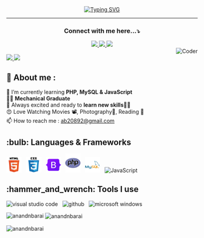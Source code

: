 <div align="center">
<a href="https://git.io/typing-svg"><img src="https://readme-typing-svg.demolab.com?font=Apple+System&size=30&duration=2500&pause=500&color=000000&width=435&lines=Hello+%F0%9F%91%8B+I+am+Anand;A+Passionate+Novice;Web+Developer+from+India." alt="Typing SVG"/>
</a></div>
<hr>
<div align="center">
<h3>Connect with me here...⤵️</h3>
<a href="https://www.linkedin.com/in/anandnbarai">
 <img src="https://img.shields.io/badge/LinkedIn-0077B5?style=for-the-badge&logo=linkedin&logoColor=white" />             
</a> 
<a href="https://twitter.com/anandnbarai">
  <img src="https://img.shields.io/badge/Twitter-1DA1F2?style=for-the-badge&logo=twitter&logoColor=white" />
</a>
<a href="https://www.instagram.com/barai_anand">
  <img src="https://img.shields.io/badge/Instagram-E4405F?style=for-the-badge&logo=instagram&logoColor=white" />
</a>
</div>
<img align="right" alt="Coder" src="https://www.digitalsolutionservices.com/img/services/website1.gif">
<br>
<a href="https://twitter.com/anandnbarai" target="_blank" rel="noreferrer"> 
<img src="https://img.shields.io/twitter/follow/anandnbarai?logo=twitter&style=for-the-badge&color=0891b2&labelColor=1c1917" /> </a>
<a href="https://www.github.com/anandnbarai" target="_blank" rel="noreferrer">
<img src="https://img.shields.io/github/followers/anandnbarai?logo=github&style=for-the-badge&color=0891b2&labelColor=1c1917" /> </a>

## 🙋 About me :

🎯 I’m currently learning **PHP, MySQL & JavaScript** <br>
👨‍🏭 **Mechanical Graduate** <br>
🤩 Always excited and ready to **learn new skills👨‍🎓** <br>
😍 Love Watching Movies 📽️, Photography📸, Reading 📖 <br>
📫 How to reach me : ab20892@gmail.com
<br>

<h2>:bulb: Languages & Frameworks</h2>
<p>
<img title="HTML5" alt="HTML5" src="https://raw.githubusercontent.com/devicons/devicon/master/icons/html5/html5-original-wordmark.svg" width="40px" height="40px">
&nbsp
<img title="CSS" alt="CSS" src="https://raw.githubusercontent.com/devicons/devicon/master/icons/css3/css3-original-wordmark.svg" width="40px" height="40px">
&nbsp
<img title="Bootstrap" alt="Bootstrap" src="https://github.com/devicons/devicon/blob/master/icons/bootstrap/bootstrap-original.svg" width="40px" height="40px">
&nbsp
<img title="PHP" alt="PHP" src="https://github.com/devicons/devicon/blob/master/icons/php/php-original.svg" width="40px" height="50px">
&nbsp
<img title="MySQL" alt="MySQL" src="https://github.com/devicons/devicon/blob/master/icons/mysql/mysql-original-wordmark.svg" width="40px" heigth="50px">
&nbsp
<img title="JavaScript" alt="JavaScript" src="https://cdn.jsdelivr.net/gh/devicons/devicon/icons/javascript/javascript-original.svg" width="40px" heigth="50px">
&nbsp

<h2>:hammer_and_wrench: Tools I use</h2>
<p>
<img title="VS Code" alt="visual studio code" width="30px" src="https://cdn.jsdelivr.net/gh/devicons/devicon/icons/vscode/vscode-original.svg" />
&nbsp;  
<img title="GitHub" alt="github" width="30px" src="https://cdn.jsdelivr.net/gh/devicons/devicon/icons/github/github-original.svg" />
&nbsp;
<img title="MS Windows" alt="microsoft windows" width="30px" src="https://cdn.jsdelivr.net/gh/devicons/devicon/icons/windows8/windows8-original.svg" />
&nbsp;
</p>

<!--  -->
<p><img align="left" src="https://github-readme-stats.vercel.app/api/top-langs?username=anandnbarai&show_icons=true&locale=en&layout=compact" alt="anandnbarai" /></p>

<p>&nbsp;<img align="center" src="https://github-readme-stats.vercel.app/api?username=anandnbarai&show_icons=true&locale=en" alt="anandnbarai" /></p>

<p><img align="center" src="https://github-readme-streak-stats.herokuapp.com/?user=anandnbarai&" alt="anandnbarai" /></p>
